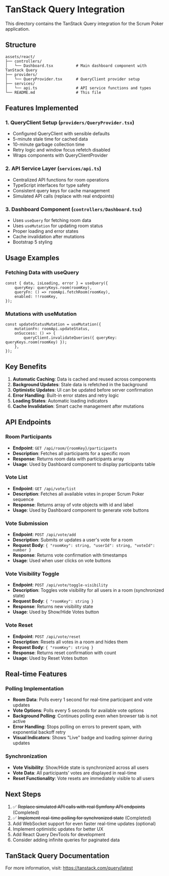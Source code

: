 # TanStack Query Integration

This directory contains the TanStack Query integration for the Scrum Poker application.

## Structure

```
assets/react/
├── controllers/
│   └── Dashboard.tsx          # Main dashboard component with TanStack Query
├── providers/
│   └── QueryProvider.tsx      # QueryClient provider setup
├── services/
│   └── api.ts                 # API service functions and types
└── README.md                  # This file
```

## Features Implemented

### 1. QueryClient Setup (`providers/QueryProvider.tsx`)
- Configured QueryClient with sensible defaults
- 5-minute stale time for cached data
- 10-minute garbage collection time
- Retry logic and window focus refetch disabled
- Wraps components with QueryClientProvider

### 2. API Service Layer (`services/api.ts`)
- Centralized API functions for room operations
- TypeScript interfaces for type safety
- Consistent query keys for cache management
- Simulated API calls (replace with real endpoints)

### 3. Dashboard Component (`controllers/Dashboard.tsx`)
- Uses `useQuery` for fetching room data
- Uses `useMutation` for updating room status
- Proper loading and error states
- Cache invalidation after mutations
- Bootstrap 5 styling

## Usage Examples

### Fetching Data with useQuery
```tsx
const { data, isLoading, error } = useQuery({
    queryKey: queryKeys.room(roomKey),
    queryFn: () => roomApi.fetchRoom(roomKey),
    enabled: !!roomKey,
});
```

### Mutations with useMutation
```tsx
const updateStatusMutation = useMutation({
    mutationFn: roomApi.updateStatus,
    onSuccess: () => {
        queryClient.invalidateQueries({ queryKey: queryKeys.room(roomKey) });
    },
});
```

## Key Benefits

1. **Automatic Caching**: Data is cached and reused across components
2. **Background Updates**: Stale data is refetched in the background
3. **Optimistic Updates**: UI can be updated before server confirmation
4. **Error Handling**: Built-in error states and retry logic
5. **Loading States**: Automatic loading indicators
6. **Cache Invalidation**: Smart cache management after mutations

## API Endpoints

### Room Participants
- **Endpoint**: `GET /api/room/{roomKey}/participants`
- **Description**: Fetches all participants for a specific room
- **Response**: Returns room data with participants array
- **Usage**: Used by Dashboard component to display participants table

### Vote List
- **Endpoint**: `GET /api/vote/list`
- **Description**: Fetches all available votes in proper Scrum Poker sequence
- **Response**: Returns array of vote objects with id and label
- **Usage**: Used by Dashboard component to generate vote buttons

### Vote Submission
- **Endpoint**: `POST /api/vote/add`
- **Description**: Submits or updates a user's vote for a room
- **Request Body**: `{ "roomKey": string, "userId": string, "voteId": number }`
- **Response**: Returns vote confirmation with timestamps
- **Usage**: Used when user clicks on vote buttons

### Vote Visibility Toggle
- **Endpoint**: `POST /api/vote/toggle-visibility`
- **Description**: Toggles vote visibility for all users in a room (synchronized state)
- **Request Body**: `{ "roomKey": string }`
- **Response**: Returns new visibility state
- **Usage**: Used by Show/Hide Votes button

### Vote Reset
- **Endpoint**: `POST /api/vote/reset`
- **Description**: Resets all votes in a room and hides them
- **Request Body**: `{ "roomKey": string }`
- **Response**: Returns reset confirmation with count
- **Usage**: Used by Reset Votes button

## Real-time Features

### Polling Implementation
- **Room Data**: Polls every 1 second for real-time participant and vote updates
- **Vote Options**: Polls every 5 seconds for available vote options
- **Background Polling**: Continues polling even when browser tab is not active
- **Error Handling**: Stops polling on errors to prevent spam, with exponential backoff retry
- **Visual Indicators**: Shows "Live" badge and loading spinner during updates

### Synchronization
- **Vote Visibility**: Show/Hide state is synchronized across all users
- **Vote Data**: All participants' votes are displayed in real-time
- **Reset Functionality**: Vote resets are immediately visible to all users

## Next Steps

1. ✅ ~~Replace simulated API calls with real Symfony API endpoints~~ (Completed)
2. ✅ ~~Implement real-time polling for synchronized state~~ (Completed)
3. Add WebSocket support for even faster real-time updates (optional)
4. Implement optimistic updates for better UX
5. Add React Query DevTools for development
6. Consider adding infinite queries for paginated data

## TanStack Query Documentation

For more information, visit: https://tanstack.com/query/latest
